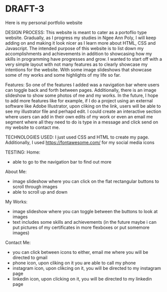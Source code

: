 # DRAFT-3
Here is my personal portfolio website 

DESIGN PROCESS: 
This website is meant to cater as a portoflio type website. Gradually, as I progress my studies in Ngee Ann Poly, I will keep adding on and making it look nicer as I learn more about 
HTML, CSS and Javascript. The intended purpose of this website is to list down my accomplishments and achievements in addition to showcasing how my skills in programming have progresses 
and grow. I wanted to start off with a very simple layout with not many features as to clearly showcase my intentions for the website. With some image slideshows that showcase some of my
works and some highlights of my life so far. 

Features: 
So one of the features I added was a navigation bar where users can toggle back and forth between pages. Additionally, there is an image slideshow to show some photos of me and my works.
In the future, I hope to add more features like for example, if I do a project using an external software like Adobe Illustrator, upon cliking on the link, users will be able to see my 
illustrator file and perhapd edit. I could create an interactive section where users can add in their own edits of my work or even an email me segment where all they need to do is type 
in a message and click send on my website to contact me.

TECHNOLOGIES USED: 
I just used CSS and HTML to create my page. Additionally, I used https://fontawesome.com/ for my social media icons 

TESTING: 
Home: 
- able to go to the navigation bar to find out more 

About Me: 
- image slideshow where you can click on the flat rectangular buttons to scroll through images 
- able to scroll up and down 

My Works: 
- image slideshow where you can toggle between the buttons to look at images 
- text includes some skills and achievements (in the future maybe i can put pictures of my certificates in more flexboxes or put somemore images)

Contact Me:
- you can click between icons to either, email me where you will be directed to gmail 
- phone icon, upon cliking on it you are able to call my phone 
- instagram icon, upon clikcing on it, you will be directed to my instagram page
- linkedin icon, upon clicking on it, you will be directed to my linkedin page 
